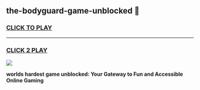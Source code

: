 
## the-bodyguard-game-unblocked 👋
<h3>
<a href="https://premium.freeplayer.one?title=the-bodyguard-game-unblocked&ref=14F">CLICK TO PLAY</a></h3>
<hr>

<h3>
<a href="https://premium.freeplayer.one?title=the-bodyguard-game-unblocked&ref=14F">CLICK 2 PLAY</a>
  
</h3>

<a href="https://premium.freeplayer.one?title=the-bodyguard-game-unblocked&ref=12F/"><img src="https://clearcache.store/games.png"></a>


**worlds hardest game unblocked: Your Gateway to Fun and Accessible Online Gaming**
